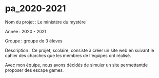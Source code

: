 # pa_2020-2021

Nom du projet : Le ministére du mystére

Année : 2020 - 2021

Groupe : groupe de 3 élèves

Description : Ce projet, scolaire, consiste à créer un site web en suivant le cahier des charches que les membres de l'équipes ont réalisé.

Avec mon équipe, nous avons décidés de simuler un site permettantde proposer des escape games.

